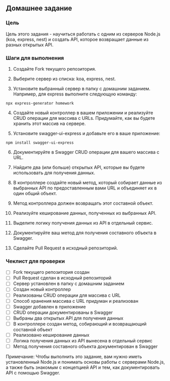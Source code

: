 ## Домашнее задание

### Цель

Цель этого задания - научиться работать с одним из серверов Node.js (koa, express, nest) и создать API, которое возвращает данные из разных открытых API.

### Шаги для выполнения

1. Создайте Fork текущего репозитория.

2. Выберите сервер из списка: koa, express, nest.

3. Установите выбранный сервер в папку с домашним заданием. Например, для express выполните следующую команду:

```
npx express-generator homework
```

4. Создайте новый контроллер в вашем приложении и реализуйте CRUD операции для массива с URLs. Придумайте, как вы будете хранить этот массив на сервере.

5. Установите swagger-ui-express и добавьте его в ваше приложение:

```
npm install swagger-ui-express
```

6. Документируйте в Swagger CRUD операции для вашего массива с URL.

7. Найдите два (или больше) открытых API, которые вы будете использовать для получения данных.

8. В контроллере создайте новый метод, который собирает данные из выбранных API по предоставленным вами URL и объединяет их в один общий объект.

9. Метод контроллера должен возвращать этот составной объект.

10. Реализуйте кеширование данных, полученных из выбранных API.

11. Выделите логику получения данных из API в отдельный сервис.

12. Документируйте ваш метод для получения составного объекта  в Swagger.

13. Сделайте Pull Request в исходный репозиторий.

### Чеклист для проверки

- [ ] Fork текущего репозитория создан
- [ ] Pull Request сделан в исходный репозиторий
- [ ] Сервер установлен в папку с домашним заданием
- [ ] Создан новый контроллер
- [ ] Реализованы CRUD операции для массива с URL
- [ ] Способ хранения массива с URL придуман и реализован
- [ ] Swagger добавлен в приложение
- [ ] CRUD операции документированы в Swagger
- [ ] Выбраны два открытых API для получения данных
- [ ] В контроллере создан метод, собирающий и возвращающий составной объект
- [ ] Реализовано кеширование данных
- [ ] Логика получения данных из API вынесена в отдельный сервис
- [ ] Метод получения составного объекта документирован в Swagger

Примечание: Чтобы выполнить это задание, вам нужно иметь установленный Node.js и понимать основы работы с серверами Node.js, а также быть знакомым с концепцией API и тем, как документировать API с помощью Swagger.